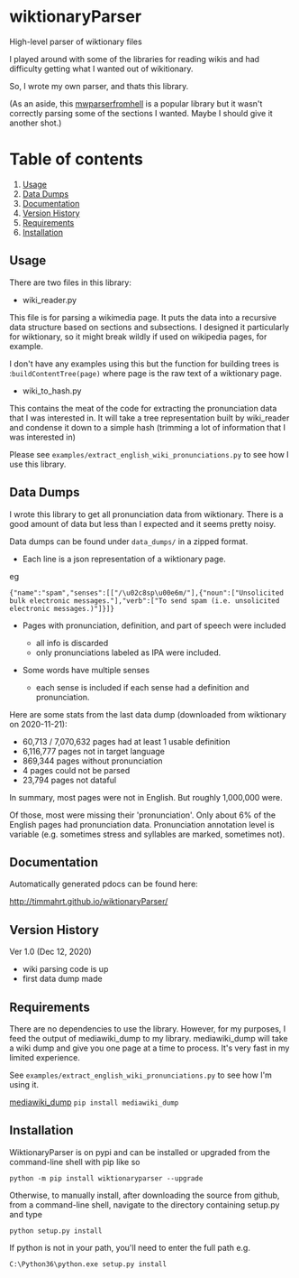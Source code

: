 # wiktionaryParser
High-level parser of wiktionary files

I played around with some of the libraries for reading wikis and had difficulty
getting what I wanted out of wikitionary.

So, I wrote my own parser, and thats this library.

(As an aside, this
[mwparserfromhell](https://github.com/earwig/mwparserfromhell)
is a popular library but it wasn't correctly parsing some of the sections I wanted.
Maybe I should give it another shot.)

# Table of contents
1. [Usage](#usage)
2. [Data Dumps](#data-dumps)
3. [Documentation](#documentation)
4. [Version History](#version-history)
5. [Requirements](#requirements)
6. [Installation](#installation)

## Usage

There are two files in this library:

- wiki_reader.py

This file is for parsing a wikimedia page.  It puts the data into a
recursive data structure based on sections and subsections.  I designed
it particularly for wiktionary, so it might break wildly if used on
wikipedia pages, for example.

I don't have any examples using this but
the function for building trees is :`buildContentTree(page)` where
page is the raw text of a wiktionary page.

- wiki_to_hash.py

This contains the meat of the code for extracting the pronunciation data
that I was interested in.  It will take a tree representation built by
wiki_reader and condense it down to a simple hash (trimming a lot of
information that I was interested in)

Please see `examples/extract_english_wiki_pronunciations.py` to see
how I use this library.


## Data Dumps

I wrote this library to get all pronunciation data from wiktionary. There
is a good amount of data but less than I expected and it seems pretty noisy.

Data dumps can be found under `data_dumps/` in a zipped format.

- Each line is a json representation of a wiktionary page.

eg
```
{"name":"spam","senses":[["/\u02c8sp\u00e6m/"],{"noun":["Unsolicited bulk electronic messages."],"verb":["To send spam (i.e. unsolicited electronic messages.)"]}]}
```

- Pages with pronunciation, definition, and part of speech were included
  - all info is discarded
  - only pronunciations labeled as IPA were included.

- Some words have multiple senses
  - each sense is included if each sense had a definition and pronunciation.


Here are some stats from the last data dump (downloaded from wiktionary on 2020-11-21):

- 60,713 / 7,070,632 pages had at least 1 usable definition
- 6,116,777 pages not in target language
- 869,344 pages without pronunciation
- 4 pages could not be parsed
- 23,794 pages not dataful

In summary, most pages were not in English. But roughly 1,000,000 were.

Of those, most were missing their 'pronunciation'. Only about 6% of the
English pages had pronunciation data.  Pronunciation annotation level
is variable (e.g. sometimes stress and syllables are marked, sometimes not).

## Documentation

Automatically generated pdocs can be found here:

http://timmahrt.github.io/wiktionaryParser/

## Version History

Ver 1.0 (Dec 12, 2020)
- wiki parsing code is up
- first data dump made

## Requirements

There are no dependencies to use the library.  However, for my purposes,
I feed the output of mediawiki_dump to my library.  mediawiki_dump will
take a wiki dump and give you one page at a time to process.  It's very
fast in my limited experience.

See `examples/extract_english_wiki_pronunciations.py` to see how I'm using it.

[mediawiki_dump](https://github.com/macbre/mediawiki-dump)
`pip install mediawiki_dump`

## Installation

WiktionaryParser is on pypi and can be installed or upgraded from the command-line shell with pip like so

    python -m pip install wiktionaryparser --upgrade

Otherwise, to manually install, after downloading the source from github, from a command-line shell, navigate to the directory containing setup.py and type

    python setup.py install

If python is not in your path, you'll need to enter the full path e.g.

    C:\Python36\python.exe setup.py install
